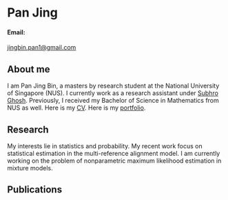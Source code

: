 # Pan Jing 

#### Email:
jingbin.pan1@gmail.com

## About me
I am Pan Jing Bin, a masters by research student at the National University of Singapore (NUS). I currently work as a research assistant under [Subhro Ghosh](https://subhro-ghosh.github.io/). Previously, I received my Bachelor of Science in Mathematics from NUS as well. Here is my [CV](/CV.pdf). Here is my [portfolio](https://panjb1.github.io/Portfolio/).

## Research

My interests lie in statistics and probability. My recent work focus on statistical estimation in the multi-reference alignment model. I am currently working on the problem of nonparametric maximum likelihood estimation in mixture models.

## Publications
